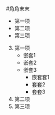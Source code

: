 #角角末末
* 第一项
* 第二项
* 第三项


3. 第一项
    - 嵌套1
    - 嵌套2
    - 嵌套3
        - 嵌套套1
        - 套套2
        - 套套3
5. 第二项
6. 第三项
